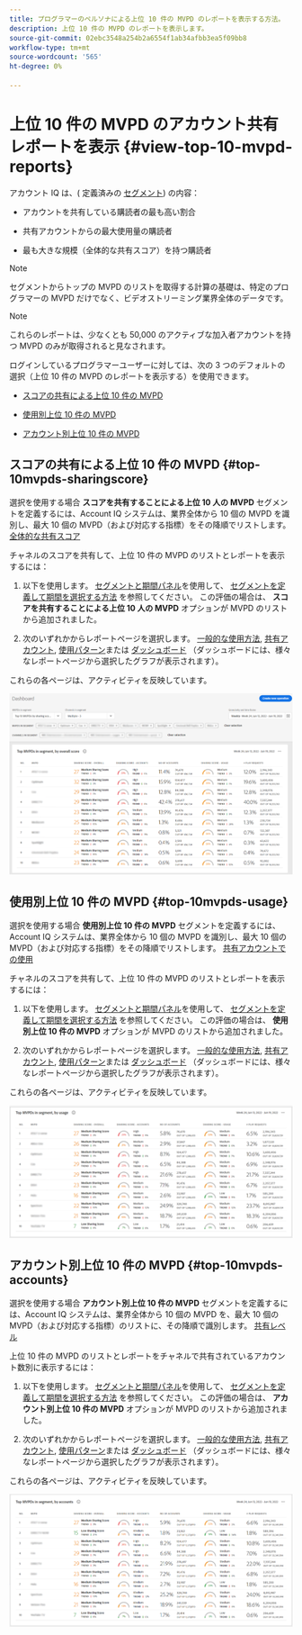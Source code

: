 ```yaml
---
title: プログラマーのペルソナによる上位 10 件の MVPD のレポートを表示する方法。
description: 上位 10 件の MVPD のレポートを表示します。
source-git-commit: 02ebc3548a254b2a6554f1ab34afbb3ea5f09bb8
workflow-type: tm+mt
source-wordcount: '565'
ht-degree: 0%

---
```


# 上位 10 件の MVPD のアカウント共有レポートを表示 <!--and Programmers--> {#view-top-10-mvpd-reports}

アカウント IQ は、( 定義済みの [セグメント](/help/AccountIQ/product-concepts.md#segmet-def)) の内容：

* アカウントを共有している購読者の最も高い割合

* 共有アカウントからの最大使用量の購読者

* 最も大きな規模（全体的な共有スコア）を持つ購読者

>[!NOTE]
>
>セグメントからトップの MVPD のリストを取得する計算の基礎は、特定のプログラマーの MVPD だけでなく、ビデオストリーミング業界全体のデータです。

>[!NOTE]
>
>これらのレポートは、少なくとも 50,000 のアクティブな加入者アカウントを持つ MVPD のみが取得されると見なされます。

ログインしているプログラマーユーザーに対しては、次の 3 つのデフォルトの選択（上位 10 件の MVPD のレポートを表示する）を使用できます。

* [スコアの共有による上位 10 件の MVPD](#top-10mvpds-sharingscore)

* [使用別上位 10 件の MVPD](#top-10mvpds-usage)

* [アカウント別上位 10 件の MVPD](#top-10mvpds-accounts)

## スコアの共有による上位 10 件の MVPD {#top-10mvpds-sharingscore}

選択を使用する場合 **スコアを共有することによる上位 10 人の MVPD** セグメントを定義するには、Account IQ システムは、業界全体から 10 個の MVPD を識別し、最大 10 個の MVPD（および対応する指標）をその降順でリストします。 [全体的な共有スコア](/help/AccountIQ/product-concepts.md#overall-sharing-score)

チャネルのスコアを共有して、上位 10 件の MVPD のリストとレポートを表示するには：

1. 以下を使用します。 [セグメントと期間パネル](/help/AccountIQ/segments-timeframe.md)を使用して、 [セグメントを定義して期間を選択する方法](/help/AccountIQ/howto-select-segment-timeframe.md) を参照してください。 この評価の場合は、 **スコアを共有することによる上位 10 人の MVPD** オプションが MVPD のリストから追加されました。

1. 次のいずれかからレポートページを選択します。 [一般的な使用方法](/help/AccountIQ/general-usage-reports.md), [共有アカウント](/help/AccountIQ/shared-acc-reports.md), [使用パターン](/help/AccountIQ/usage-patterns.md)または [ダッシュボード](/help/AccountIQ/dashboard.md) （ダッシュボードには、様々なレポートページから選択したグラフが表示されます）。

これらの各ページは、アクティビティを反映しています。

![](assets/top-ten-mvpds-overallscore.png)

## 使用別上位 10 件の MVPD {#top-10mvpds-usage}

選択を使用する場合 **使用別上位 10 件の MVPD** セグメントを定義するには、Account IQ システムは、業界全体から 10 個の MVPD を識別し、最大 10 個の MVPD（および対応する指標）をその降順でリストします。 [共有アカウントでの使用](/help/AccountIQ/product-concepts.md)

チャネルのスコアを共有して、上位 10 件の MVPD のリストとレポートを表示するには：

1. 以下を使用します。 [セグメントと期間パネル](/help/AccountIQ/segments-timeframe.md)を使用して、 [セグメントを定義して期間を選択する方法](/help/AccountIQ/howto-select-segment-timeframe.md) を参照してください。 この評価の場合は、 **使用別上位 10 件の MVPD** オプションが MVPD のリストから追加されました。

1. 次のいずれかからレポートページを選択します。 [一般的な使用方法](/help/AccountIQ/general-usage-reports.md), [共有アカウント](/help/AccountIQ/shared-acc-reports.md), [使用パターン](/help/AccountIQ/usage-patterns.md)または [ダッシュボード](/help/AccountIQ/dashboard.md) （ダッシュボードには、様々なレポートページから選択したグラフが表示されます）。

これらの各ページは、アクティビティを反映しています。

![](assets/top-ten-mvpds-usage.png)

## アカウント別上位 10 件の MVPD {#top-10mvpds-accounts}

選択を使用する場合 **アカウント別上位 10 件の MVPD** セグメントを定義するには、Account IQ システムは、業界全体から 10 個の MVPD を、最大 10 個の MVPD（および対応する指標）のリストに、その降順で識別します。 [共有レベル](/help/AccountIQ/product-concepts.md)

上位 10 件の MVPD のリストとレポートをチャネルで共有されているアカウント数別に表示するには：

1. 以下を使用します。 [セグメントと期間パネル](/help/AccountIQ/segments-timeframe.md)を使用して、 [セグメントを定義して期間を選択する方法](/help/AccountIQ/howto-select-segment-timeframe.md) を参照してください。 この評価の場合は、 **アカウント別上位 10 件の MVPD** オプションが MVPD のリストから追加されました。

1. 次のいずれかからレポートページを選択します。 [一般的な使用方法](/help/AccountIQ/general-usage-reports.md), [共有アカウント](/help/AccountIQ/shared-acc-reports.md), [使用パターン](/help/AccountIQ/usage-patterns.md)または [ダッシュボード](/help/AccountIQ/dashboard.md) （ダッシュボードには、様々なレポートページから選択したグラフが表示されます）。

これらの各ページは、アクティビティを反映しています。

![](assets/top-ten-mvpds-accounts.png)
